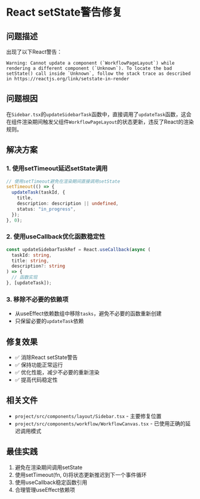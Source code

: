 # React setState警告修复

## 问题描述

出现了以下React警告：
```
Warning: Cannot update a component (`WorkflowPageLayout`) while rendering a different component (`Unknown`). To locate the bad setState() call inside `Unknown`, follow the stack trace as described in https://reactjs.org/link/setstate-in-render
```

## 问题根因

在`Sidebar.tsx`的`updateSidebarTask`函数中，直接调用了`updateTask`函数，这会在组件渲染期间触发父组件`WorkflowPageLayout`的状态更新，违反了React的渲染规则。

## 解决方案

### 1. 使用setTimeout延迟setState调用
```typescript
// 使用setTimeout避免在渲染期间直接调用setState
setTimeout(() => {
  updateTask(taskId, {
    title,
    description: description || undefined,
    status: "in_progress",
  });
}, 0);
```

### 2. 使用useCallback优化函数稳定性
```typescript
const updateSidebarTaskRef = React.useCallback(async (
  taskId: string,
  title: string,
  description?: string
) => {
  // 函数实现
}, [updateTask]);
```

### 3. 移除不必要的依赖项
- 从useEffect依赖数组中移除`tasks`，避免不必要的函数重新创建
- 只保留必要的`updateTask`依赖

## 修复效果

- ✅ 消除React setState警告
- ✅ 保持功能正常运行
- ✅ 优化性能，减少不必要的重新渲染
- ✅ 提高代码稳定性

## 相关文件

- `project/src/components/layout/Sidebar.tsx` - 主要修复位置
- `project/src/components/workflow/WorkflowCanvas.tsx` - 已使用正确的延迟调用模式

## 最佳实践

1. 避免在渲染期间调用setState
2. 使用setTimeout(fn, 0)将状态更新推迟到下一个事件循环
3. 使用useCallback稳定函数引用
4. 合理管理useEffect依赖项 